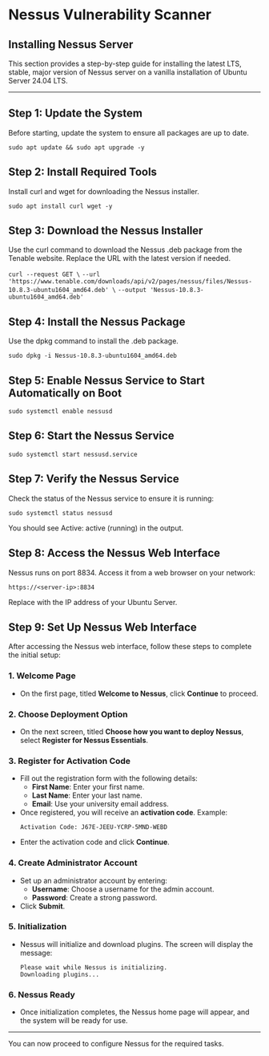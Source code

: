 # Nessus Vulnerability Scanner

## Installing Nessus Server

This section provides a step-by-step guide for installing the latest LTS, stable, major version of Nessus server on a vanilla installation of Ubuntu Server 24.04 LTS. 

---

## Step 1: Update the System

Before starting, update the system to ensure all packages are up to date.

`sudo apt update && sudo apt upgrade -y`

## Step 2: Install Required Tools
Install curl and wget for downloading the Nessus installer.

`sudo apt install curl wget -y`

## Step 3: Download the Nessus Installer
Use the curl command to download the Nessus .deb package from the Tenable website. Replace the URL with the latest version if needed.

`curl --request GET \`
  `--url 'https://www.tenable.com/downloads/api/v2/pages/nessus/files/Nessus-10.8.3-ubuntu1604_amd64.deb' \`
  `--output 'Nessus-10.8.3-ubuntu1604_amd64.deb'`

## Step 4: Install the Nessus Package
Use the dpkg command to install the .deb package.

`sudo dpkg -i Nessus-10.8.3-ubuntu1604_amd64.deb`

## Step 5: Enable Nessus Service to Start Automatically on Boot

`sudo systemctl enable nessusd`

## Step 6: Start the Nessus Service

`sudo systemctl start nessusd.service`

## Step 7: Verify the Nessus Service
Check the status of the Nessus service to ensure it is running:

`sudo systemctl status nessusd`

You should see Active: active (running) in the output.

## Step 8: Access the Nessus Web Interface
Nessus runs on port 8834. Access it from a web browser on your network:

`https://<server-ip>:8834`

Replace <server-ip> with the IP address of your Ubuntu Server.

## Step 9: Set Up Nessus Web Interface

After accessing the Nessus web interface, follow these steps to complete the initial setup:

### 1. **Welcome Page**
   - On the first page, titled **Welcome to Nessus**, click **Continue** to proceed.

### 2. **Choose Deployment Option**
   - On the next screen, titled **Choose how you want to deploy Nessus**, select **Register for Nessus Essentials**.

### 3. **Register for Activation Code**
   - Fill out the registration form with the following details:
     - **First Name**: Enter your first name.
     - **Last Name**: Enter your last name.
     - **Email**: Use your university email address.
   - Once registered, you will receive an **activation code**. Example:
     ```
     Activation Code: J67E-JEEU-YCRP-5MND-WEBD
     ```
   - Enter the activation code and click **Continue**.

### 4. **Create Administrator Account**
   - Set up an administrator account by entering:
     - **Username**: Choose a username for the admin account.
     - **Password**: Create a strong password.
   - Click **Submit**.

### 5. **Initialization**
   - Nessus will initialize and download plugins. The screen will display the message:
     ```
     Please wait while Nessus is initializing.
     Downloading plugins...
     ```

### 6. **Nessus Ready**
   - Once initialization completes, the Nessus home page will appear, and the system will be ready for use.

---

You can now proceed to configure Nessus for the required tasks.

